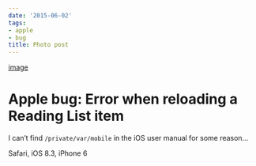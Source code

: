 ```yaml
---
date: '2015-06-02'
tags:
- apple
- bug
title: Photo post
---
```


[image](/img/2015-06-03-photo-post/b4ebbffd3e50ef3f15dd1d9ab956c9fa7ef39fee879c626c64feeff83ac5003c.jpg)

# Apple bug: Error when reloading a Reading List item

I can’t find `/private/var/mobile` in the iOS user manual for some reason…

Safari, iOS 8.3, iPhone 6
